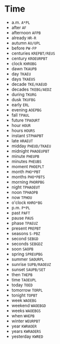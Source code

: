 # Time

* a.m. `A*PL`
* after `AF`
* afternoon `AFPB`
* already `HR-R`
* autumn `AU/UPL`
* before `PW-FP`
* centuries `KREPBT/REUS`
* century `KROEURPBT`
* clock `KHROBG`
* dawn `TKAUPB`
* day `TKAEU`
* days `TKAEUS`
* decade `TKE/KAEUD`
* decades `TKEBG/AEDZ`
* during `TKURG`
* dusk `TKUFBG`
* early `ERL`
* evening `AOEPBG`
* fall `TPAUL`
* future `TPAOURT`
* hour `HOUR`
* hours `HOURS`
* instant `STPHAPBT`
* late `HRAEUT`
* midday `PHEUD/TKAEU`
* midnight `PHAOEUPBT`
* minute `PHEUPB`
* minutes `PHEUBS`
* moment `PHOEPLT`
* month `PHO*PBT`
* months `PHO*PBTS`
* morning `PHORPBG`
* night `TPHAOEUT`
* noon `TPHAOPB`
* now `TPHOU`
* o'clock `KHRO*BG`
* p.m. `P*PL`
* past `PAFT`
* pause `PAUS`
* phase `TPAEUZ`
* present `PREPBT`
* seasons `S-PBZ`
* second `SEBGD`
* seconds `SEBGDZ`
* soon `SAOPB`
* spring `SPREUPBG`
* summer `SAOURPL`
* sunrise `SUPB/RAOEUZ`
* sunset `SAUPB/SET`
* then `THEPB`
* time `TAOEUPL`
* today `TOED`
* tomorrow `TORPL`
* tonight `TOPBT`
* week `WAOEBG`
* weekend `WAOEBGD`
* weeks `WAOEBGS`
* when `WHEPB`
* winter `WEURPBT`
* year `KWRAOER`
* years `KWRAOERS`
* yesterday `KWRED`
